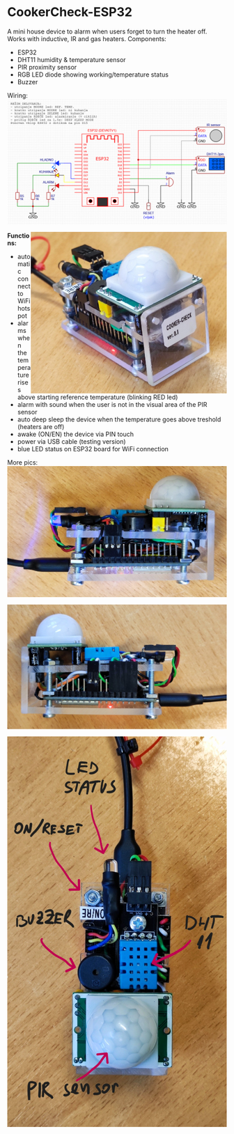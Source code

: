 # CookerCheck-ESP32
A mini house device to alarm when users forget to turn the heater off. Works with inductive, IR and gas heaters.
Components:

- ESP32
- DHT11 humidity & temperature sensor
- PIR proximity sensor
- RGB LED diode showing working/temperature status
- Buzzer

Wiring:
![image](https://github.com/vasjamarkic/CookerCheck-ESP32/blob/main/Sheme_ESP32_CC.png)


<a href="url"><img src="https://github.com/vasjamarkic/CookerCheck-ESP32/blob/main/PIC1.jpg" align="right" width="450" ></a>

**Functions:**
- automatic connect to WiFi hotspot
- alarms when the temperature rises above starting reference temperature (blinking RED led)
- alarm with sound when the user is not in the visual area of the PIR sensor
- auto deep sleep the device when the temperature goes above treshold (heaters are off)
- awake (ON/EN) the device via PIN touch
- power via USB cable (testing version)
- blue LED status on ESP32 board for WiFi connection



More pics:
![image](https://github.com/vasjamarkic/CookerCheck-ESP32/blob/main/PIC2.jpg)

![image](https://github.com/vasjamarkic/CookerCheck-ESP32/blob/main/PIC3.jpg)

![image](https://github.com/vasjamarkic/CookerCheck-ESP32/blob/main/PIC4.jpg)
